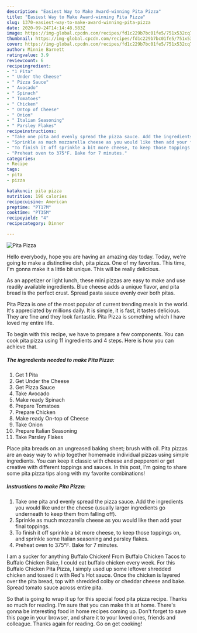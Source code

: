 ```yaml
---
description: "Easiest Way to Make Award-winning Pita Pizza"
title: "Easiest Way to Make Award-winning Pita Pizza"
slug: 1370-easiest-way-to-make-award-winning-pita-pizza
date: 2020-09-24T14:14:48.583Z
image: https://img-global.cpcdn.com/recipes/fd1c229b7bc01fe5/751x532cq70/pita-pizza-recipe-main-photo.jpg
thumbnail: https://img-global.cpcdn.com/recipes/fd1c229b7bc01fe5/751x532cq70/pita-pizza-recipe-main-photo.jpg
cover: https://img-global.cpcdn.com/recipes/fd1c229b7bc01fe5/751x532cq70/pita-pizza-recipe-main-photo.jpg
author: Minnie Barnett
ratingvalue: 3.9
reviewcount: 6
recipeingredient:
- "1 Pita"
- " Under the Cheese"
- " Pizza Sauce"
- " Avocado"
- " Spinach"
- " Tomatoes"
- " Chicken"
- " Ontop of Cheese"
- " Onion"
- " Italian Seasoning"
- " Parsley Flakes"
recipeinstructions:
- "Take one pita and evenly spread the pizza sauce. Add the ingredients you would like under the cheese (usually larger ingredients go underneath to keep them from falling off)."
- "Sprinkle as much mozzarella cheese as you would like then add your final toppings."
- "To finish it off sprinkle a bit more cheese, to keep those toppings on, and sprinkle some Italian seasoning and parsley flakes."
- "Preheat oven to 375°F. Bake for 7 minutes."
categories:
- Recipe
tags:
- pita
- pizza

katakunci: pita pizza 
nutrition: 196 calories
recipecuisine: American
preptime: "PT17M"
cooktime: "PT35M"
recipeyield: "4"
recipecategory: Dinner

---
```



![Pita Pizza](https://img-global.cpcdn.com/recipes/fd1c229b7bc01fe5/751x532cq70/pita-pizza-recipe-main-photo.jpg)

Hello everybody, hope you are having an amazing day today. Today, we're going to make a distinctive dish, pita pizza. One of my favorites. This time, I'm gonna make it a little bit unique. This will be really delicious.

As an appetizer or light lunch, these mini pizzas are easy to make and use readily available ingredients. Blue cheese adds a unique flavor, and pita bread is the perfect crust. Spread pasta sauce evenly over both pitas.

Pita Pizza is one of the most popular of current trending meals in the world. It's appreciated by millions daily. It is simple, it is fast, it tastes delicious. They are fine and they look fantastic. Pita Pizza is something which I have loved my entire life.


To begin with this recipe, we have to prepare a few components. You can cook pita pizza using 11 ingredients and 4 steps. Here is how you can achieve that.

<!--inarticleads1-->

##### The ingredients needed to make Pita Pizza:

1. Get 1 Pita
1. Get  Under the Cheese
1. Get  Pizza Sauce
1. Take  Avocado
1. Make ready  Spinach
1. Prepare  Tomatoes
1. Prepare  Chicken
1. Make ready  On-top of Cheese
1. Take  Onion
1. Prepare  Italian Seasoning
1. Take  Parsley Flakes


Place pita breads on an ungreased baking sheet; brush with oil. Pita pizzas are an easy way to whip together homemade individual pizzas using simple ingredients. You can keep it classic with cheese and pepperoni or get creative with different toppings and sauces. In this post, I&#39;m going to share some pita pizza tips along with my favorite combinations! 

<!--inarticleads2-->

##### Instructions to make Pita Pizza:

1. Take one pita and evenly spread the pizza sauce. Add the ingredients you would like under the cheese (usually larger ingredients go underneath to keep them from falling off).
1. Sprinkle as much mozzarella cheese as you would like then add your final toppings.
1. To finish it off sprinkle a bit more cheese, to keep those toppings on, and sprinkle some Italian seasoning and parsley flakes.
1. Preheat oven to 375°F. Bake for 7 minutes.


I am a sucker for anything Buffalo Chicken! From Buffalo Chicken Tacos to Buffalo Chicken Bake, I could eat buffalo chicken every week. For this Buffalo Chicken Pita Pizza, I simply used up some leftover shredded chicken and tossed it with Red&#39;s Hot sauce. Once the chicken is layered over the pita bread, top with shredded colby or cheddar cheese and bake. Spread tomato sauce across entire pita. 

So that is going to wrap it up for this special food pita pizza recipe. Thanks so much for reading. I'm sure that you can make this at home. There's gonna be interesting food in home recipes coming up. Don't forget to save this page in your browser, and share it to your loved ones, friends and colleague. Thanks again for reading. Go on get cooking!
